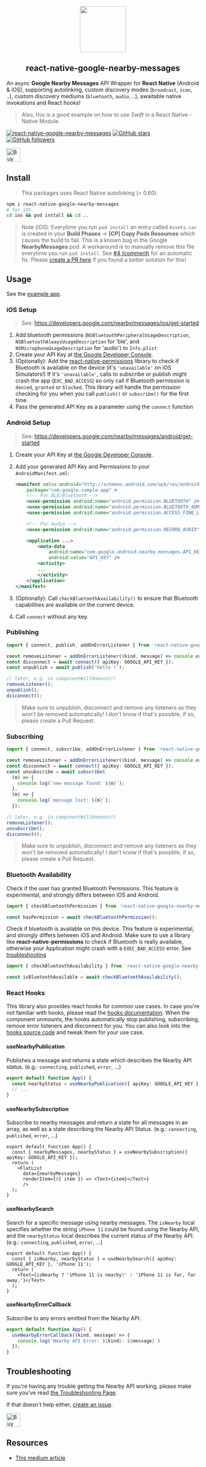 <p align="center">
  <img src="img/nearby-messages-icon.png" height="120" />
  <h2 align="center">react-native-google-nearby-messages</h2>
</p>

An async **Google Nearby Messages** API Wrapper for **React Native** (Android & iOS), supporting autolinking, custom discovery modes (`broadcast`, `scan`, ..), custom discovery mediums (`bluetooth`, `audio`, ..), awaitable native invokations and React hooks!

> Also, this is a good example on how to use _Swift_ in a React Native - Native Module.

[![react-native-google-nearby-messages](https://badge.fury.io/js/react-native-google-nearby-messages.svg)](https://badge.fury.io/js/react-native-google-nearby-messages)
[![GitHub stars](https://img.shields.io/github/stars/mrousavy/react-native-google-nearby-messages.svg?style=social&label=Star&maxAge=259000)](https://GitHub.com/mrousavy/react-native-google-nearby-messages/stargazers/)
[![GitHub followers](https://img.shields.io/github/followers/mrousavy.svg?style=social&label=Follow&maxAge=259000)](https://github.com/mrousavy?tab=followers)

<a href='https://ko-fi.com/F1F8CLXG' target='_blank'><img height='36' style='border:0px;height:36px;' src='https://az743702.vo.msecnd.net/cdn/kofi2.png?v=0' border='0' alt='Buy Me a Coffee at ko-fi.com' /></a>

## Install

> This packages uses React Native autolinking (> 0.60)

```sh
npm i react-native-google-nearby-messages
# for iOS
cd ios && pod install && cd ..
```

> Note (iOS): Everytime you run `pod install` an entry called `Assets.car` is created in your **Build Phases** -> **[CP] Copy Pods Resources** which causes the build to fail. This is a known bug in the Google **NearbyMessages** pod. A workaround is to manually remove this file everytime you run `pod install`. See [#4 (comment)](https://github.com/mrousavy/react-native-google-nearby-messages/issues/4#issuecomment-649961499) for an automatic fix. Please [create a PR here](https://github.com/mrousavy/react-native-google-nearby-messages/pulls) if you found a better solution for this!

## Usage

See the [example app](example/).

### iOS Setup

> See: https://developers.google.com/nearby/messages/ios/get-started

1. Add bluetooth permissions (`NSBluetoothPeripheralUsageDescription`, `NSBluetoothAlwaysUsageDescription` for 'ble', and `NSMicrophoneUsageDescription` for 'audio') to `Info.plist`
2. Create your API Key at [the Google Developer Console](https://console.developers.google.com/flows/enableapi?apiid=copresence&keyType=CLIENT_SIDE_IOS&reusekey=true).
3. (Optionally): Add the [react-native-permissions](https://github.com/react-native-community/react-native-permissions) library to check if Bluetooth is available on the device (it's `'unavailable'` on iOS Simulators!) If it's `'unavailable'`, calls to subscribe or publish might crash the app (`EXC_BAD_ACCESS`) so only call if Bluetooth permission is `denied`, `granted` or `blocked`. This library will handle the permission checking for you when you call `publish()` or `subscribe()` for the first time.
4. Pass the generated API Key as a parameter using the `connect` function

### Android Setup

> See: https://developers.google.com/nearby/messages/android/get-started

1. Create your API Key at [the Google Developer Console](https://console.developers.google.com/flows/enableapi?apiid=copresence&keyType=CLIENT_SIDE_ANDROID&reusekey=true).
2. Add your generated API Key and Permissions to your `AndroidManifest.xml`:

    ```xml
    <manifest xmlns:android="http://schemas.android.com/apk/res/android"
        package="com.google.sample.app" >
        <!-- For BLE/Bluetooth -->
        <uses-permission android:name="android.permission.BLUETOOTH" />
        <uses-permission android:name="android.permission.BLUETOOTH_ADMIN" />
        <uses-permission android:name="android.permission.ACCESS_FINE_LOCATION" />

        <!-- For Audio -->
        <uses-permission android:name="android.permission.RECORD_AUDIO" />

        <application ...>
            <meta-data
                android:name="com.google.android.nearby.messages.API_KEY"
                android:value="API_KEY" />
            <activity>
            ...
            </activity>
        </application>
    </manifest>
    ```

3. (Optionally): Call `checkBluetoothAvailability()` to ensure that Bluetooth capabilities are available on the current device.
4. Call `connect` without any key.

### Publishing

```ts
import { connect, publish, addOnErrorListener } from 'react-native-google-nearby-messages';

const removeListener = addOnErrorListener((kind, message) => console.error(`${kind}: ${message}`));
const disconnect = await connect({ apiKey: GOOGLE_API_KEY });
const unpublish = await publish('hello !');

// later, e.g. in componentWillUnmount()
removeListener();
unpublish();
disconnect();
```

> Make sure to unpublish, disconnect and remove any listeners as they won't be removed automatically! I don't know if that's possible, if so, please create a Pull Request.

### Subscribing

```ts
import { connect, subscribe, addOnErrorListener } from 'react-native-google-nearby-messages';

const removeListener = addOnErrorListener((kind, message) => console.error(`${kind}: ${message}`));
const disconnect = await connect({ apiKey: GOOGLE_API_KEY });
const unsubscribe = await subscribe(
  (m) => {
    console.log(`new message found: ${m}`);
  },
  (m) => {
    console.log(`message lost: ${m}`);
  });

// later, e.g. in componentWillUnmount()
removeListener();
unsubscribe();
disconnect();
```

> Make sure to unpublish, disconnect and remove any listeners as they won't be removed automatically! I don't know if that's possible, if so, please create a Pull Request.

### Bluetooth Availability

Check if the user has granted Bluetooth Permissions. This feature is experimental, and strongly differs between iOS and Android.

```ts
import { checkBluetoothPermission } from 'react-native-google-nearby-messages';

const hasPermission = await checkBluetoothPermission();
```

Check if bluetooth is available on this device. This feature is experimental, and strongly differs between iOS and Android. Make sure to use a library like **react-native-permissions** to check if Bluetooth is really available, otherwise your Application might crash with a `EXEC_BAD_ACCESS` error. See [troubleshooting](#troubleshooting)

```ts
import { checkBluetoothAvailability } from 'react-native-google-nearby-messages';

const isBluetoothAvailable = await checkBluetoothAvailability();
```

### React Hooks

This library also provides react hooks for common use cases. In case you're not familiar with hooks, please read the [hooks documentation](https://reactjs.org/docs/hooks-intro.html). When the component unmounts, the hooks automatically stop publishing, subscribing, remove error listeners and disconnect for you. You can also look into the [hooks source code](https://github.com/mrousavy/react-native-google-nearby-messages/blob/master/index.ts#L140-L259) and tweak them for your use case.

#### useNearbyPublication

Publishes a message and returns a state which describes the Nearby API status. (e.g.: `connecting`, `published`, `error`, ...)

```ts
export default function App() {
  const nearbyStatus = useNearbyPublication({ apiKey: GOOGLE_API_KEY }, 'Hello from Nearby!');
  // ...
}
```

#### useNearbySubscription

Subscribe to nearby messages and return a state for all messages in an array, as well as a state describing the Nearby API Status. (e.g.: `connecting`, `published`, `error`, ...)

```tsx
export default function App() {
  const { nearbyMessages, nearbyStatus } = useNearbySubscription({ apiKey: GOOGLE_API_KEY });
  return (
    <FlatList
      data={nearbyMessages}
      renderItem={({ item }) => <Text>{item}</Text>}
      />
  );
}
```

#### useNearbySearch

Search for a specific message using nearby messages. The `isNearby` local specifies whether the string `iPhone 11` could be found using the Nearby API, and the `nearbyStatus` local describes the current status of the Nearby API. (e.g.: `connecting`, `published`, `error`, ...)

```tsx
export default function App() {
  const { isNearby, nearbyStatus } = useNearbySearch({ apiKey: GOOGLE_API_KEY }, 'iPhone 11');
  return (
    <Text>{isNearby ? 'iPhone 11 is nearby!' : 'iPhone 11 is far, far away.'}</Text>
  );
}
```

#### useNearbyErrorCallback

Subscribe to any errors emitted from the Nearby API.

```ts
export default function App() {
  useNearbyErrorCallback((kind, message) => {
    console.log(`Nearby API Error: ${kind}: ${message}`)
  });
}
```

## Troubleshooting

If you're having any trouble getting the Nearby API working, please make sure you've read [the Troubleshooting Page](./TROUBLESHOOTING.md).

If that doesn't help either, [create an issue](https://github.com/mrousavy/react-native-google-nearby-messages/issues).

<a href='https://ko-fi.com/F1F8CLXG' target='_blank'><img height='36' style='border:0px;height:36px;' src='https://az743702.vo.msecnd.net/cdn/kofi2.png?v=0' border='0' alt='Buy Me a Coffee at ko-fi.com' /></a>

## Resources

* [This medium article](https://teabreak.e-spres-oh.com/swift-in-react-native-the-ultimate-guide-part-1-modules-9bb8d054db03)
